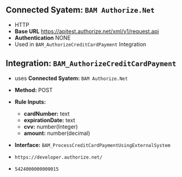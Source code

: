 
## **Connected Syatem:** `BAM Authorize.Net`
- HTTP
- **Base URL** https://apitest.authorize.net/xml/v1/request.api
- **Authentication** NONE
- Used in `BAM_AuthorizeCreditCardPayment` Integration

## **Integration:** `BAM_AuthorizeCreditCardPayment`
- uses **Connected Syatem:** `BAM Authorize.Net`
- **Method:** POST
- **Rule Inputs:**
    - **cardNumber:** text
    - **expirationDate:** text
    - **cvv:** number(Integer)
    - **amount:** number(decimal)

- **Interface:** `BAM_ProcessCreditCardPaymentUsingExternalSystem`

- `https://developer.authorize.net/`
- `5424000000000015`